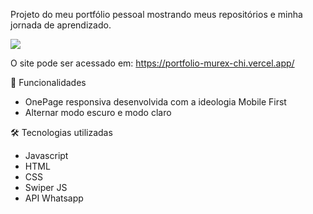 Projeto do meu portfólio pessoal mostrando meus repositórios e minha jornada de aprendizado.

<a href="https://portfolio-murex-chi.vercel.app/" target="_blank">
  <img src='![Capa portfólio](https://user-images.githubusercontent.com/103120313/181872470-91c742cc-8b34-48e2-a671-49250b7ce11e.png)'></img>
</a>

O site pode ser acessado em: https://portfolio-murex-chi.vercel.app/

📲 Funcionalidades
<ul>
  <li>OnePage responsiva desenvolvida com a ideologia Mobile First</li>
  <li>Alternar modo escuro e modo claro</li>
</ul>



🛠 Tecnologias utilizadas
<ul>
  <li>Javascript</li>
  <li>HTML</li>
  <li>CSS</li>
  <li>Swiper JS</li>
  <li>API Whatsapp</li>
</ul>




